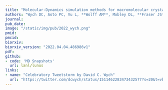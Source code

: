 ```yaml
---
title: "Molecular-Dynamics simulation methods for macromolecular crystallography."
authors: "Wych DC, Aoto PC, Vu L, **Wolff AM**, Mobley DL, **Fraser JS**, Taylor SS, Wall ME."
journal:
pub_date:
image: "/static/img/pub/2022_wych.png"
pmid:
pmcid:
biorxiv:
biorxiv_version: "2022.04.04.486986v1"
pdf:
github:
- code: 'MD Snapshots'
  url: lanl/lunus
links:
- name: "Celebratory Tweetstorm by David C. Wych"
  url: "https://twitter.com/dcwych/status/1511462283473432577?s=20&t=vbSyt0c98bvee8xqhirYWQ"
---
```

